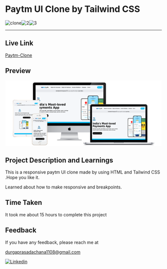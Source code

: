 # Paytm UI Clone by Tailwind CSS

![clone](https://img.shields.io/badge/Clone-Project-red)![2](https://img.shields.io/badge/Technologies-HTML%2FCSS%2FTailwind-blue)![3](https://img.shields.io/badge/Multi%20Device-Responsive-green)

---

## Live Link

[Paytm-Clone](https://paytm-ui-clone-dp1108.netlify.app/)

## Preview

![Paytm](./Images/Paytm%20view.png)

## Project Description and Learnings

This is a responsive paytm UI clone made by using HTML and Tailwind CSS .Hope you like it.

Learned about how to make responsive and breakpoints.

## Time Taken

It took me about 15 hours to complete this project

## Feedback

If you have any feedback, please reach me at

[durgaprasadachana1108@gmail.com](mailto:durgaprasadachana1108@gmail.com)

<a href='https://www.linkedin.com/in/dp1108/' target="_blank"><img alt='Linkedin' src='https://img.shields.io/badge/Linkedin-100000?style=flat&logo=Linkedin&logoColor=white&labelColor=111FDD&color=1A1ADD'/></a>
